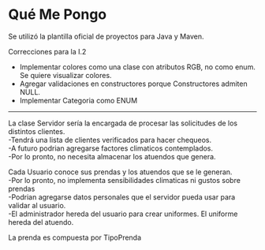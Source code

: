 # Qué Me Pongo

Se utilizó la plantilla oficial de proyectos para Java y Maven.
  
Correcciones para la I.2  
- Implementar colores como una clase con atributos RGB, no como enum. Se quiere visualizar colores.  
- Agregar validaciones en constructores porque Constructores admiten NULL.  
- Implementar Categoria como ENUM

---

La clase Servidor sería la encargada de procesar las solicitudes de los distintos clientes.  
    -Tendrá una lista de clientes verificados para hacer chequeos.  
    -A futuro podrian agregarse factores climaticos contemplados.   
    -Por lo pronto, no necesita almacenar los atuendos que genera.  

Cada Usuario conoce sus prendas y los atuendos que se le generan.  
    -Por lo pronto, no implementa sensibilidades climaticas ni gustos sobre prendas  
    -Podrian agregarse datos personales que el servidor pueda usar para validar al usuario.  
    -El administrador hereda del usuario para crear uniformes. El uniforme hereda del atuendo.

La prenda es compuesta por TipoPrenda